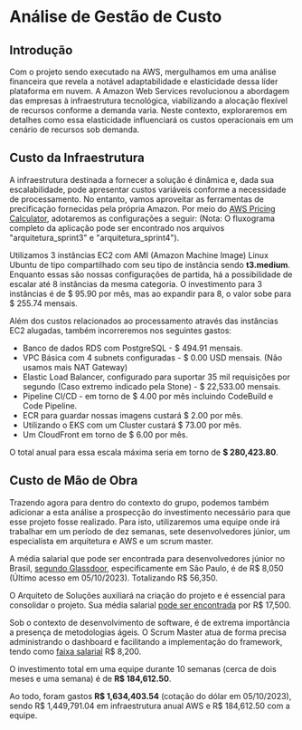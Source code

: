 # Análise de Gestão de Custo

## Introdução

Com o projeto sendo executado na AWS, mergulhamos em uma análise financeira que revela a notável adaptabilidade e elasticidade dessa líder plataforma em nuvem. A Amazon Web Services revolucionou a abordagem das empresas à infraestrutura tecnológica, viabilizando a alocação flexível de recursos conforme a demanda varia. Neste contexto, exploraremos em detalhes como essa elasticidade influenciará os custos operacionais em um cenário de recursos sob demanda.

## Custo da Infraestrutura

A infraestrutura destinada a fornecer a solução é dinâmica e, dada sua escalabilidade, pode apresentar custos variáveis conforme a necessidade de processamento. No entanto, vamos aproveitar as ferramentas de precificação fornecidas pela própria Amazon. Por meio do [AWS Pricing Calculator](https://calculator.aws/), adotaremos as configurações a seguir: (Nota: O fluxograma completo da aplicação pode ser encontrado nos arquivos "arquitetura_sprint3" e "arquitetura_sprint4").

Utilizamos 3 instâncias EC2 com AMI (Amazon Machine Image) Linux Ubuntu de tipo compartilhado com seu tipo de instância sendo **t3.medium**. Enquanto essas são nossas configurações de partida, há a possibilidade de escalar até 8 instâncias da mesma categoria. O investimento para 3 instâncias é de \$ 95.90 por mês, mas ao expandir para 8, o valor sobe para \$ 255.74 mensais.

Além dos custos relacionados ao processamento através das instâncias EC2 alugadas, também incorreremos nos seguintes gastos:

- Banco de dados RDS com PostgreSQL - \$ 494.91 mensais.
- VPC Básica com 4 subnets configuradas - \$ 0.00 USD mensais. (Não usamos mais NAT Gateway)
- Elastic Load Balancer, configurado para suportar 35 mil requisições por segundo (Caso extremo indicado pela Stone) - \$ 22,533.00 mensais.
- Pipeline CI/CD - em torno de \$ 4.00 por mês incluindo CodeBuild e Code Pipeline.
- ECR para guardar nossas imagens custará \$ 2.00 por mês.
- Utilizando o EKS com um Cluster custará \$ 73.00 por mês.
- Um CloudFront em torno de \$ 6.00 por mês.

O total anual para essa escala máxima seria em torno de **\$ 280,423.80**.

## Custo de Mão de Obra

Trazendo agora para dentro do contexto do grupo, podemos também adicionar a esta análise a prospecção do investimento necessário para que esse projeto fosse realizado. Para isto, utilizaremos uma equipe onde irá trabalhar em um período de dez semanas, sete desenvolvedores júnior, um especialista em arquitetura e AWS e um scrum master.

A média salarial que pode ser encontrada para desenvolvedores júnior no Brasil, [segundo Glassdoor](https://www.glassdoor.com.br/Sal%C3%A1rios/sao-paulo-desenvolvedor-junior-sal%C3%A1rio-SRCH_IL.0,9_IC2479061_KO10,30.htm#:~:text=Sal%C3%A1rios%20do%20cargo%20de%20Desenvolvedor%20J%C3%BAnior%20%E2%80%93%20S%C3%A3o%20Paulo%2C%20SP&text=Como%20a%20m%C3%A9dia%20salarial%20de,aproxima%20da%20realidade%20para%20voc%C3%AA%3F),  especificamente em São Paulo, é de R\$ 8,050 (Último acesso em 05/10/2023). Totalizando R$ 56,350.

O Arquiteto de Soluções auxiliará na criação do projeto e é essencial para consolidar o projeto. Sua média salarial [pode ser encontrada](https://www.glassdoor.com.br/Sal%C3%A1rios/s%C3%A3o-paulo-arquiteto-de-solu%C3%A7%C3%B5es-sal%C3%A1rio-SRCH_IL.0,9_IM1009_KO10,31.htm#:~:text=A%20m%C3%A9dia%20salarial%20de%20Arquiteto,%24%207.150%20e%20R%24%2033.716.) por R\$ 17,500.

Sob o contexto de desenvolvimento de software, é de extrema importância a presença de metodologias ágeis. O Scrum Master atua de forma precisa administrando o dashboard e facilitando a implementação do framework, tendo como [faixa salarial](https://www.glassdoor.com.br/Sal%C3%A1rios/sao-paulo-scrum-master-sal%C3%A1rio-SRCH_IL.0,9_IC2479061_KO10,22.htm#:~:text=Sal%C3%A1rios%20do%20cargo%20de%20Scrum%20Master%20%E2%80%93%20S%C3%A3o%20Paulo%2C%20SP&text=Como%20a%20m%C3%A9dia%20salarial%20de,aproxima%20da%20realidade%20para%20voc%C3%AA%3F) R\$ 8,200.

O investimento total em uma equipe durante 10 semanas (cerca de dois meses e uma semana) é de **R\$ 184,612.50**.

Ao todo, foram gastos **R\$ 1,634,403.54** (cotação do dólar em 05/10/2023), sendo R\$ 1,449,791.04 em infraestrutura anual AWS e R\$ 184,612.50 com a equipe.
